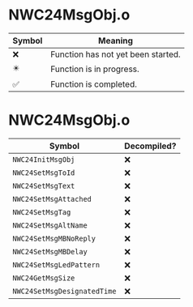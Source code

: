 # NWC24MsgObj.o
| Symbol | Meaning 
| ------------- | ------------- 
| :x: | Function has not yet been started. 
| :eight_pointed_black_star: | Function is in progress. 
| :white_check_mark: | Function is completed. 


# NWC24MsgObj.o
| Symbol | Decompiled? |
| ------------- | ------------- |
| `NWC24InitMsgObj` | :x: |
| `NWC24SetMsgToId` | :x: |
| `NWC24SetMsgText` | :x: |
| `NWC24SetMsgAttached` | :x: |
| `NWC24SetMsgTag` | :x: |
| `NWC24SetMsgAltName` | :x: |
| `NWC24SetMsgMBNoReply` | :x: |
| `NWC24SetMsgMBDelay` | :x: |
| `NWC24SetMsgLedPattern` | :x: |
| `NWC24GetMsgSize` | :x: |
| `NWC24SetMsgDesignatedTime` | :x: |
